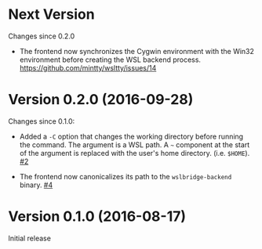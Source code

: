 # Next Version

Changes since 0.2.0

 * The frontend now synchronizes the Cygwin environment with the Win32
   environment before creating the WSL backend process.
   https://github.com/mintty/wsltty/issues/14

# Version 0.2.0 (2016-09-28)

Changes since 0.1.0:

 * Added a `-C` option that changes the working directory before running the
   command.  The argument is a WSL path.  A `~` component at the start of the
   argument is replaced with the user's home directory.  (i.e. `$HOME`).
   [#2](https://github.com/rprichard/wslbridge/issues/2)

 * The frontend now canonicalizes its path to the `wslbridge-backend` binary.
   [#4](https://github.com/rprichard/wslbridge/issues/4)

# Version 0.1.0 (2016-08-17)

Initial release
